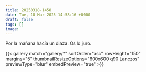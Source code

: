 ```yaml
---
title: 20250318-1458
date: Tue, 18 Mar 2025 14:58:16 +0000
draft: false
tags: []
image: 
---
```


Por la mañana hacía un diaza. Os lo juro.

{{< gallery match="gallery/*" sortOrder="asc" rowHeight="150" margins="5" thumbnailResizeOptions="600x600 q90 Lanczos" previewType="blur" embedPreview="true" >}}

